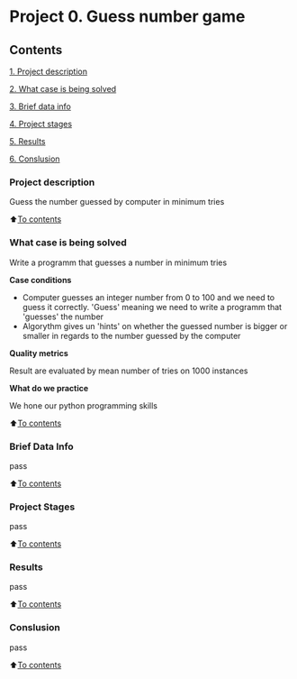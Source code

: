 # Project 0. Guess number game

## Contents
[1. Project description](https://github.com/FedorPinchuk/sf_data_science/blob/main/project_0/README.md#Project-description)

[2. What case is being solved](https://github.com/FedorPinchuk/sf_data_science/blob/main/project_0/README.md#What-case-is-being-solved)

[3. Brief data info](https://github.com/FedorPinchuk/sf_data_science/blob/main/project_0/README.md#Brief-data-info)

[4. Project stages](https://github.com/FedorPinchuk/sf_data_science/blob/main/project_0/README.md#Project-stages)

[5. Results](https://github.com/FedorPinchuk/sf_data_science/blob/main/project_0/README.md#Results)

[6. Conslusion](https://github.com/FedorPinchuk/sf_data_science/blob/main/project_0/README.md#Conslusion)

### Project description
Guess the number guessed by computer in minimum tries

:arrow_up:[To contents](https://github.com/FedorPinchuk/sf_data_science/blob/main/project_0/README.md#Contents)

### What case is being solved
Write a programm that guesses a number in minimum tries

**Case conditions**
* Computer guesses an integer number from 0 to 100 and we need to guess it correctly. 'Guess' meaning we need to write a programm that 'guesses' the number
* Algorythm gives un 'hints' on whether the guessed number is bigger or smaller in regards to the number guessed by the computer

**Quality metrics**

Result are evaluated by mean number of tries on 1000 instances

**What do we practice**

We hone our python programming skills

:arrow_up:[To contents](https://github.com/FedorPinchuk/sf_data_science/blob/main/project_0/README.md#Contents)

### Brief Data Info
pass

:arrow_up:[To contents](https://github.com/FedorPinchuk/sf_data_science/blob/main/project_0/README.md#Contents)

### Project Stages
pass

:arrow_up:[To contents](https://github.com/FedorPinchuk/sf_data_science/blob/main/project_0/README.md#Contents)

### Results
pass

:arrow_up:[To contents](https://github.com/FedorPinchuk/sf_data_science/blob/main/project_0/README.md#Contents)

### Conslusion
pass

:arrow_up:[To contents](https://github.com/FedorPinchuk/sf_data_science/blob/main/project_0/README.md#Contents)